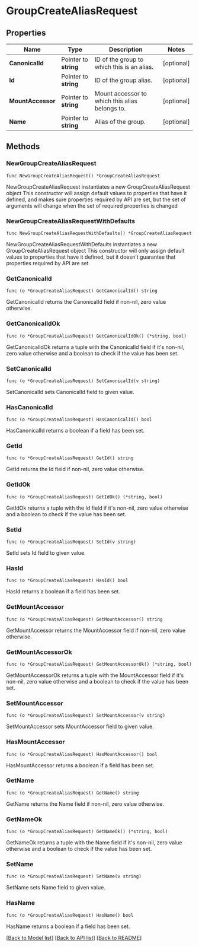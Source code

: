 # GroupCreateAliasRequest


## Properties

Name | Type | Description | Notes
------------ | ------------- | ------------- | -------------
**CanonicalId** | Pointer to **string** | ID of the group to which this is an alias. | [optional] 
**Id** | Pointer to **string** | ID of the group alias. | [optional] 
**MountAccessor** | Pointer to **string** | Mount accessor to which this alias belongs to. | [optional] 
**Name** | Pointer to **string** | Alias of the group. | [optional] 



## Methods


### NewGroupCreateAliasRequest

`func NewGroupCreateAliasRequest() *GroupCreateAliasRequest`

NewGroupCreateAliasRequest instantiates a new GroupCreateAliasRequest object
This constructor will assign default values to properties that have it defined,
and makes sure properties required by API are set, but the set of arguments
will change when the set of required properties is changed

### NewGroupCreateAliasRequestWithDefaults

`func NewGroupCreateAliasRequestWithDefaults() *GroupCreateAliasRequest`

NewGroupCreateAliasRequestWithDefaults instantiates a new GroupCreateAliasRequest object
This constructor will only assign default values to properties that have it defined,
but it doesn't guarantee that properties required by API are set


### GetCanonicalId

`func (o *GroupCreateAliasRequest) GetCanonicalId() string`

GetCanonicalId returns the CanonicalId field if non-nil, zero value otherwise.

### GetCanonicalIdOk

`func (o *GroupCreateAliasRequest) GetCanonicalIdOk() (*string, bool)`

GetCanonicalIdOk returns a tuple with the CanonicalId field if it's non-nil, zero value otherwise
and a boolean to check if the value has been set.

### SetCanonicalId

`func (o *GroupCreateAliasRequest) SetCanonicalId(v string)`

SetCanonicalId sets CanonicalId field to given value.


### HasCanonicalId

`func (o *GroupCreateAliasRequest) HasCanonicalId() bool`

HasCanonicalId returns a boolean if a field has been set.




### GetId

`func (o *GroupCreateAliasRequest) GetId() string`

GetId returns the Id field if non-nil, zero value otherwise.

### GetIdOk

`func (o *GroupCreateAliasRequest) GetIdOk() (*string, bool)`

GetIdOk returns a tuple with the Id field if it's non-nil, zero value otherwise
and a boolean to check if the value has been set.

### SetId

`func (o *GroupCreateAliasRequest) SetId(v string)`

SetId sets Id field to given value.


### HasId

`func (o *GroupCreateAliasRequest) HasId() bool`

HasId returns a boolean if a field has been set.




### GetMountAccessor

`func (o *GroupCreateAliasRequest) GetMountAccessor() string`

GetMountAccessor returns the MountAccessor field if non-nil, zero value otherwise.

### GetMountAccessorOk

`func (o *GroupCreateAliasRequest) GetMountAccessorOk() (*string, bool)`

GetMountAccessorOk returns a tuple with the MountAccessor field if it's non-nil, zero value otherwise
and a boolean to check if the value has been set.

### SetMountAccessor

`func (o *GroupCreateAliasRequest) SetMountAccessor(v string)`

SetMountAccessor sets MountAccessor field to given value.


### HasMountAccessor

`func (o *GroupCreateAliasRequest) HasMountAccessor() bool`

HasMountAccessor returns a boolean if a field has been set.




### GetName

`func (o *GroupCreateAliasRequest) GetName() string`

GetName returns the Name field if non-nil, zero value otherwise.

### GetNameOk

`func (o *GroupCreateAliasRequest) GetNameOk() (*string, bool)`

GetNameOk returns a tuple with the Name field if it's non-nil, zero value otherwise
and a boolean to check if the value has been set.

### SetName

`func (o *GroupCreateAliasRequest) SetName(v string)`

SetName sets Name field to given value.


### HasName

`func (o *GroupCreateAliasRequest) HasName() bool`

HasName returns a boolean if a field has been set.









[[Back to Model list]](../README.md#documentation-for-models) [[Back to API list]](../README.md#documentation-for-api-endpoints) [[Back to README]](../README.md)


